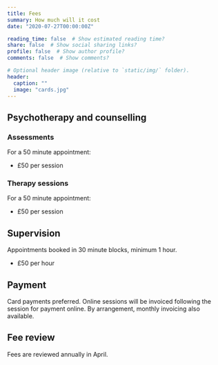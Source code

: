 ```yaml
---
title: Fees
summary: How much will it cost
date: "2020-07-27T00:00:00Z"

reading_time: false  # Show estimated reading time?
share: false  # Show social sharing links?
profile: false  # Show author profile?
comments: false  # Show comments?

# Optional header image (relative to `static/img/` folder).
header:
  caption: ""
  image: "cards.jpg"
---
```


## Psychotherapy and counselling

### Assessments
For a 50 minute appointment:
- £50 per session

### Therapy sessions
For a 50 minute appointment:
- £50 per session

## Supervision
Appointments booked in 30 minute blocks, minimum 1 hour.
- £50 per hour

## Payment
Card payments preferred.  Online sessions will be invoiced following the session for payment online.
By arrangement, monthly invoicing also available.

## Fee review
Fees are reviewed annually in April.
